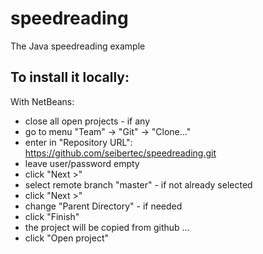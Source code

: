 # speedreading
The Java speedreading example

## To install it locally:
With NetBeans:
- close all open projects - if any
- go to menu "Team" -> "Git" -> "Clone..."
- enter in "Repository URL": https://github.com/seibertec/speedreading.git
- leave user/password empty
- click "Next >"
- select remote branch "master" - if not already selected
- click "Next >"
- change "Parent Directory" - if needed 
- click "Finish"
- the project will be copied from github ...
- click "Open project"
